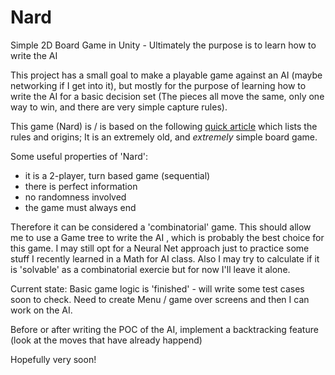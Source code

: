 # Nard
Simple 2D Board Game in Unity - Ultimately the purpose is to learn how to write the AI

This project has a small goal to make a playable game against an AI (maybe networking if I get into it), but mostly for the purpose of learning how to write the AI for a basic decision set (The pieces all move the same, only one way to win, and there are very simple capture rules).

This game (Nard) is / is based on the following [quick article](http://www.cyningstan.com/game/389/nard) which lists the rules and origins; It is an extremely old, and *extremely* simple board game.

Some useful properties of 'Nard':
- it is a 2-player, turn based game (sequential)
- there is perfect information
- no randomness involved
- the game must always end

Therefore it can be considered a 'combinatorial' game. This should allow me to use a Game tree to write the AI , which is probably the best choice for this game. I may still opt for a Neural Net approach just to practice some stuff I recently learned in a Math for AI class. Also I may try to calculate if it is 'solvable' as a combinatorial exercie but for now I'll leave it alone.

Current state: Basic game logic is 'finished' - will write some test cases soon to check. Need to create Menu / game over screens and then I can work on the AI.

Before or after writing the POC of the AI, implement a backtracking feature (look at the moves that have already happend)

Hopefully very soon!
